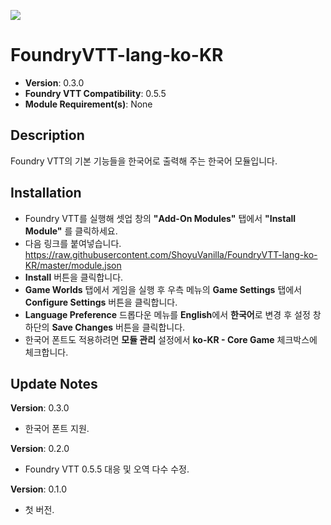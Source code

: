 ![](https://img.shields.io/badge/Foundry-v0.5.5-informational)
# FoundryVTT-lang-ko-KR
* **Version**: 0.3.0
* **Foundry VTT Compatibility**: 0.5.5
* **Module Requirement(s)**: None

## Description
Foundry VTT의 기본 기능들을 한국어로 출력해 주는 한국어 모듈입니다.

## Installation
* Foundry VTT를 실행해 셋업 창의 **"Add-On Modules"** 탭에서 **"Install Module"** 를 클릭하세요.
* 다음 링크를 붙여넣습니다. https://raw.githubusercontent.com/ShoyuVanilla/FoundryVTT-lang-ko-KR/master/module.json
* **Install** 버튼을 클릭합니다.
* **Game Worlds** 탭에서 게임을 실행 후 우측 메뉴의 **Game Settings** 탭에서 **Configure Settings** 버튼을 클릭합니다.
* **Language Preference** 드롭다운 메뉴를 **English**에서 **한국어**로 변경 후 설정 창 하단의 **Save Changes** 버튼을 클릭합니다.
* 한국어 폰트도 적용하려면 **모듈 관리** 설정에서 **ko-KR - Core Game** 체크박스에 체크합니다.

## Update Notes
**Version**: 0.3.0
* 한국어 폰트 지원.

**Version**: 0.2.0
* Foundry VTT 0.5.5 대응 및 오역 다수 수정.

**Version**: 0.1.0
* 첫 버전.
